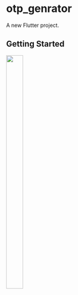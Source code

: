 # otp_genrator

A new Flutter project.

## Getting Started

<p float="center>
          
<img src="https://user-images.githubusercontent.com/113609040/210040596-19a974e5-a1c9-4da7-a54e-a68404ed17e0.png" width=22% height=35%>

<img src="https://user-images.githubusercontent.com/113609040/220259404-25af2973-9dac-4c3a-a998-3786ff5655bb.png" width=30% height=40%>
                                                                                                                 
</p>

